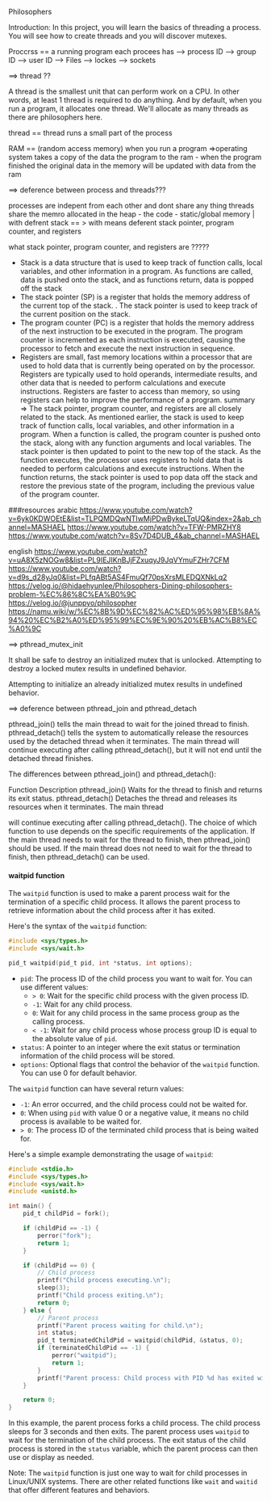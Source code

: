 Philosophers

Introduction: In this project, you will learn the basics of threading a process.
You will see how to create threads and you will discover mutexes.

Proccrss == a running program
each procees has 
--> process ID 
--> group ID
--> user ID
-->  Files
--> lockes
--> sockets

==> thread ??

A thread is the smallest unit that can perform work on a CPU. In other words, at least 1 thread is required to do anything.
And by default, when you run a program, it allocates one thread. We'll allocate as many threads as there are philosophers here.

thread == thread runs a small part of the process

RAM == (random access memory) when you run a program =>operating system takes a copy of the data the program to the ram - when the program finished the original data in the memory will be updated with data from the ram


==> deference between process and threads???

processes are indepent from each other and dont share any thing
threads share the memro allocated in the heap - the code - static/global memory 
| with defrent stack == > with means deferent stack pointer, program counter, and registers

what  stack pointer, program counter, and registers are ?????
* Stack                    is a data structure that is used to keep track of function calls, local variables, and other information in a program. As functions are called, data is pushed onto the stack, and as functions return, data is popped off the stack
* The stack pointer (SP)   is a register that holds the memory address of the current top of the stack. . The stack pointer is used to keep track of the current position on the stack.
* The program counter (PC) is a register that holds the memory address of the next instruction to be executed in the program. The program counter is incremented as each instruction is executed, causing the processor to fetch and execute the next instruction in sequence.
* Registers                are small, fast memory locations within a processor that are used to hold data that is currently being operated on by the processor. Registers are typically used to hold operands, intermediate results, and other data that is needed to perform calculations and execute instructions. Registers are faster to access than memory, so using registers can help to improve the performance of a program.
summary  => The stack pointer, program counter, and registers are all closely related to the stack. As mentioned earlier, the stack is used to keep track of function calls, local variables, and other information in a program. When a function is called, the program counter is pushed onto the stack, along with any function arguments and local variables. The stack pointer is then updated to point to the new top of the stack. As the function executes, the processor uses registers to hold data that is needed to perform calculations and execute instructions. When the function returns, the stack pointer is used to pop data off the stack and restore the previous state of the program, including the previous value of the program counter.


###resources
arabic 
https://www.youtube.com/watch?v=6yk0KDWOEtE&list=TLPQMDQwNTIwMjPDwBykeLTqUQ&index=2&ab_channel=MASHAEL
https://www.youtube.com/watch?v=TFW-PMRZHY8
https://www.youtube.com/watch?v=8Sv7D4DUB_4&ab_channel=MASHAEL

english
https://www.youtube.com/watch?v=uA8X5zNOGw8&list=PL9IEJIKnBJjFZxuqyJ9JqVYmuFZHr7CFM
https://www.youtube.com/watch?v=d9s_d28yJq0&list=PLfqABt5AS4FmuQf70psXrsMLEDQXNkLq2
https://velog.io/@hidaehyunlee/Philosophers-Dining-philosophers-problem-%EC%86%8C%EA%B0%9C
https://velog.io/@junppyo/philosopher
https://namu.wiki/w/%EC%8B%9D%EC%82%AC%ED%95%98%EB%8A%94%20%EC%B2%A0%ED%95%99%EC%9E%90%20%EB%AC%B8%EC%A0%9C


==> pthread_mutex_init

It shall be safe to destroy an initialized mutex that is unlocked. Attempting to destroy a locked mutex results in undefined behavior.


Attempting to initialize an already initialized mutex results in undefined behavior.


==> deference between pthread_join and pthread_detach

pthread_join() tells the main thread to wait for the joined thread to finish. pthread_detach() tells the system to automatically release the resources used by the detached thread when it terminates. The main thread will continue executing after calling pthread_detach(), but it will not end until the detached thread finishes.

The differences between pthread_join() and pthread_detach():

Function			Description
pthread_join()		Waits for the thread to finish and returns its exit status.
pthread_detach()	Detaches the thread and releases its resources when it terminates. The main thread 

will continue executing after calling pthread_detach().
The choice of which function to use depends on the specific requirements of the application. If the main thread needs to wait for the thread to finish, then pthread_join() should be used. If the main thread does not need to wait for the thread to finish, then pthread_detach() can be used.

####   waitpid  function

The `waitpid` function is used to make a parent process wait for the termination of a specific child process. It allows the parent process to retrieve information about the child process after it has exited.

Here's the syntax of the `waitpid` function:

```c
#include <sys/types.h>
#include <sys/wait.h>

pid_t waitpid(pid_t pid, int *status, int options);
```

- `pid`: The process ID of the child process you want to wait for. You can use different values:
  - `> 0`: Wait for the specific child process with the given process ID.
  - `-1`: Wait for any child process.
  - `0`: Wait for any child process in the same process group as the calling process.
  - `< -1`: Wait for any child process whose process group ID is equal to the absolute value of `pid`.
- `status`: A pointer to an integer where the exit status or termination information of the child process will be stored.
- `options`: Optional flags that control the behavior of the `waitpid` function. You can use 0 for default behavior.

The `waitpid` function can have several return values:
- `-1`: An error occurred, and the child process could not be waited for.
- `0`: When using `pid` with value 0 or a negative value, it means no child process is available to be waited for.
- `> 0`: The process ID of the terminated child process that is being waited for.

Here's a simple example demonstrating the usage of `waitpid`:

```c
#include <stdio.h>
#include <sys/types.h>
#include <sys/wait.h>
#include <unistd.h>

int main() {
    pid_t childPid = fork();

    if (childPid == -1) {
        perror("fork");
        return 1;
    }

    if (childPid == 0) {
        // Child process
        printf("Child process executing.\n");
        sleep(3);
        printf("Child process exiting.\n");
        return 0;
    } else {
        // Parent process
        printf("Parent process waiting for child.\n");
        int status;
        pid_t terminatedChildPid = waitpid(childPid, &status, 0);
        if (terminatedChildPid == -1) {
            perror("waitpid");
            return 1;
        }
        printf("Parent process: Child process with PID %d has exited with status %d.\n", terminatedChildPid, status);
    }

    return 0;
}
```

In this example, the parent process forks a child process. The child process sleeps for 3 seconds and then exits. The parent process uses `waitpid` to wait for the termination of the child process. The exit status of the child process is stored in the `status` variable, which the parent process can then use or display as needed.

Note: The `waitpid` function is just one way to wait for child processes in Linux/UNIX systems. There are other related functions like `wait` and `waitid` that offer different features and behaviors.










